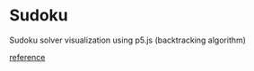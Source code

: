# Sudoku
Sudoku solver visualization using p5.js (backtracking algorithm)


[reference](https://www.101computing.net/backtracking-algorithm-sudoku-solver/#:~:text=Every%20time%20you%20reach%20a,use%20of%20a%20recursive%20function.)
